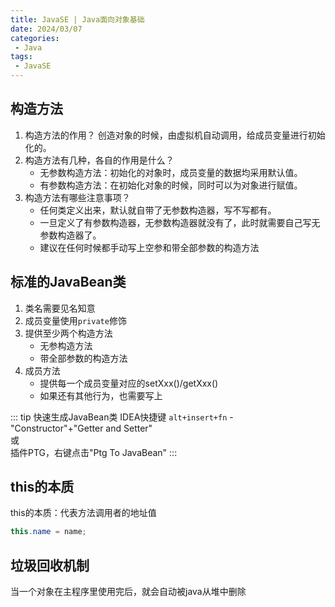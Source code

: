 ```yaml
---
title: JavaSE | Java面向对象基础
date: 2024/03/07
categories:
 - Java
tags:
 - JavaSE
---
```

## 构造方法
1. 构造方法的作用？
    创造对象的时候，由虚拟机自动调用，给成员变量进行初始化的。
2. 构造方法有几种，各自的作用是什么？
    - 无参数构造方法：初始化的对象时，成员变量的数据均采用默认值。
    - 有参数构造方法：在初始化对象的时候，同时可以为对象进行赋值。
3. 构造方法有哪些注意事项？
    - 任何类定义出来，默认就自带了无参数构造器，写不写都有。
    - 一旦定义了有参数构造器，无参数构造器就没有了，此时就需要自己写无参数构造器了。
    - 建议在任何时候都手动写上空参和带全部参数的构造方法

## 标准的JavaBean类
1. 类名需要见名知意
2. 成员变量使用`private`修饰
3. 提供至少两个构造方法
    - 无参构造方法
    - 带全部参数的构造方法
4. 成员方法
    - 提供每一个成员变量对应的setXxx()/getXxx()
    - 如果还有其他行为，也需要写上

::: tip 快速生成JavaBean类
IDEA快捷键 `alt+insert+fn` - "Constructor"+"Getter and Setter"<br/>
或<br/>
插件PTG，右键点击"Ptg To JavaBean"
:::

## this的本质
this的本质：代表方法调用者的地址值
```java
this.name = name;
```

## 垃圾回收机制
当一个对象在主程序里使用完后，就会自动被java从堆中删除